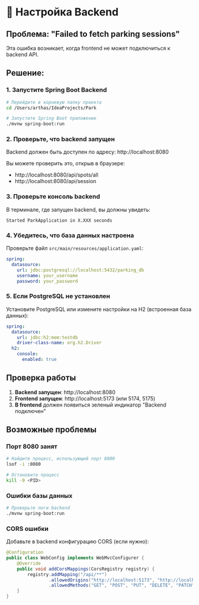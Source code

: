 # 🔧 Настройка Backend

## Проблема: "Failed to fetch parking sessions"

Эта ошибка возникает, когда frontend не может подключиться к backend API.

## Решение:

### 1. Запустите Spring Boot Backend

```bash
# Перейдите в корневую папку проекта
cd /Users/arthas/IdeaProjects/Park

# Запустите Spring Boot приложение
./mvnw spring-boot:run
```

### 2. Проверьте, что backend запущен

Backend должен быть доступен по адресу: http://localhost:8080

Вы можете проверить это, открыв в браузере:
- http://localhost:8080/api/spots/all
- http://localhost:8080/api/session

### 3. Проверьте консоль backend

В терминале, где запущен backend, вы должны увидеть:
```
Started ParkApplication in X.XXX seconds
```

### 4. Убедитесь, что база данных настроена

Проверьте файл `src/main/resources/application.yaml`:
```yaml
spring:
  datasource:
    url: jdbc:postgresql://localhost:5432/parking_db
    username: your_username
    password: your_password
```

### 5. Если PostgreSQL не установлен

Установите PostgreSQL или измените настройки на H2 (встроенная база данных):

```yaml
spring:
  datasource:
    url: jdbc:h2:mem:testdb
    driver-class-name: org.h2.Driver
  h2:
    console:
      enabled: true
```

## Проверка работы

1. **Backend запущен**: http://localhost:8080
2. **Frontend запущен**: http://localhost:5173 (или 5174, 5175)
3. **В frontend** должен появиться зеленый индикатор "Backend подключен"

## Возможные проблемы

### Порт 8080 занят
```bash
# Найдите процесс, использующий порт 8080
lsof -i :8080

# Остановите процесс
kill -9 <PID>
```

### Ошибки базы данных
```bash
# Проверьте логи backend
./mvnw spring-boot:run
```

### CORS ошибки
Добавьте в backend конфигурацию CORS (если нужно):
```java
@Configuration
public class WebConfig implements WebMvcConfigurer {
    @Override
    public void addCorsMappings(CorsRegistry registry) {
        registry.addMapping("/api/**")
                .allowedOrigins("http://localhost:5173", "http://localhost:5174", "http://localhost:5175")
                .allowedMethods("GET", "POST", "PUT", "DELETE", "PATCH");
    }
}
``` 